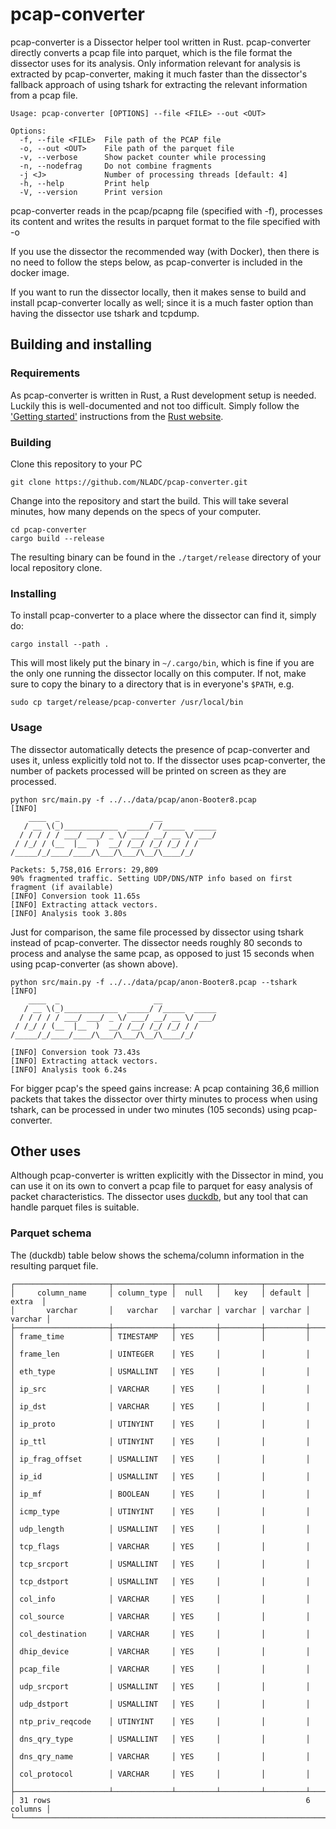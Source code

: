 # pcap-converter

pcap-converter is a Dissector helper tool written in Rust. pcap-converter directly converts a pcap file into parquet, which is the file format the dissector uses for its analysis. Only information relevant for analysis is extracted by pcap-converter, making it much faster than the dissector's fallback approach of using tshark for extracting the relevant information from a pcap file.
```
Usage: pcap-converter [OPTIONS] --file <FILE> --out <OUT>

Options:
  -f, --file <FILE>  File path of the PCAP file
  -o, --out <OUT>    File path of the parquet file
  -v, --verbose      Show packet counter while processing
  -n, --nodefrag     Do not combine fragments
  -j <J>             Number of processing threads [default: 4]
  -h, --help         Print help
  -V, --version      Print version

```
pcap-converter reads in the pcap/pcapng file (specified with -f), processes its content and writes the results in parquet format to the file specified with -o

If you use the dissector the recommended way (with Docker), then there is no need to follow the steps below, as pcap-converter is included in the docker image.

If you want to run the dissector locally, then it makes sense to build and install pcap-converter locally as well; since it is a much faster option than having the dissector use tshark and tcpdump. 

## Building and installing

### Requirements
As pcap-converter is written in Rust, a Rust development setup is needed. Luckily this is well-documented and not too difficult.
Simply follow the ['Getting started'](https://www.rust-lang.org/learn/get-started) instructions from the [Rust website](https://www.rust-lang.org/).

### Building
Clone this repository to your PC
```
git clone https://github.com/NLADC/pcap-converter.git
```

Change into the repository and start the build. This will take several minutes, how many depends on the specs of your computer.
```
cd pcap-converter
cargo build --release
```

The resulting binary can be found in the `./target/release` directory of your local repository clone.

### Installing

To install pcap-converter to a place where the dissector can find it, simply do:
```
cargo install --path .
```
This will most likely put the binary in `~/.cargo/bin`, which is fine if you are the only one running the dissector locally on this computer. If not, make sure to copy the binary to a directory that is in everyone's `$PATH`, e.g.
```
sudo cp target/release/pcap-converter /usr/local/bin
``` 

### Usage
The dissector automatically detects the presence of pcap-converter and uses it, unless explicitly told not to. If the dissector uses pcap-converter, the number of packets processed will be printed on screen as they are processed. 

````
python src/main.py -f ../../data/pcap/anon-Booter8.pcap 
[INFO] 
    ____  _                     __            
   / __ \(_)____________  _____/ /_____  _____
  / / / / / ___/ ___/ _ \/ ___/ __/ __ \/ ___/
 / /_/ / (__  |__  )  __/ /__/ /_/ /_/ / /    
/_____/_/____/____/\___/\___/\__/\____/_/     

Packets: 5,758,016 Errors: 29,809
90% fragmented traffic. Setting UDP/DNS/NTP info based on first fragment (if available)
[INFO] Conversion took 11.65s
[INFO] Extracting attack vectors.
[INFO] Analysis took 3.80s

````

Just for comparison, the same file processed by dissector using tshark instead of pcap-converter. The dissector needs roughly 80 seconds to process and analyse the same pcap, as opposed to just 15 seconds when using pcap-converter (as shown above). 
```
python src/main.py -f ../../data/pcap/anon-Booter8.pcap --tshark
[INFO] 
    ____  _                     __            
   / __ \(_)____________  _____/ /_____  _____
  / / / / / ___/ ___/ _ \/ ___/ __/ __ \/ ___/
 / /_/ / (__  |__  )  __/ /__/ /_/ /_/ / /    
/_____/_/____/____/\___/\___/\__/\____/_/     

[INFO] Conversion took 73.43s
[INFO] Extracting attack vectors.
[INFO] Analysis took 6.24s
```

For bigger pcap's the speed gains increase: A pcap containing 36,6 million packets that takes the dissector over thirty minutes to process when using tshark, can be processed in under two minutes (105 seconds) using pcap-converter. 

## Other uses
Although pcap-converter is written explicitly with the Dissector in mind, you can use it on its own to convert a pcap file to parquet for easy analysis of packet characteristics. The dissector uses [duckdb](https://duckdb.org/), but any tool that can handle parquet files is suitable.  

### Parquet schema 

The (duckdb) table below shows the schema/column information in the resulting parquet file.
```
┌─────────────────────┬─────────────┬─────────┬─────────┬─────────┬─────────┐
│     column_name     │ column_type │  null   │   key   │ default │  extra  │
│       varchar       │   varchar   │ varchar │ varchar │ varchar │ varchar │
├─────────────────────┼─────────────┼─────────┼─────────┼─────────┼─────────┤
│ frame_time          │ TIMESTAMP   │ YES     │         │         │         │
│ frame_len           │ UINTEGER    │ YES     │         │         │         │
│ eth_type            │ USMALLINT   │ YES     │         │         │         │
│ ip_src              │ VARCHAR     │ YES     │         │         │         │
│ ip_dst              │ VARCHAR     │ YES     │         │         │         │
│ ip_proto            │ UTINYINT    │ YES     │         │         │         │
│ ip_ttl              │ UTINYINT    │ YES     │         │         │         │
│ ip_frag_offset      │ USMALLINT   │ YES     │         │         │         │
│ ip_id               │ USMALLINT   │ YES     │         │         │         │
│ ip_mf               │ BOOLEAN     │ YES     │         │         │         │
│ icmp_type           │ UTINYINT    │ YES     │         │         │         │
│ udp_length          │ USMALLINT   │ YES     │         │         │         │
│ tcp_flags           │ VARCHAR     │ YES     │         │         │         │
│ tcp_srcport         │ USMALLINT   │ YES     │         │         │         │
│ tcp_dstport         │ USMALLINT   │ YES     │         │         │         │
│ col_info            │ VARCHAR     │ YES     │         │         │         │
│ col_source          │ VARCHAR     │ YES     │         │         │         │
│ col_destination     │ VARCHAR     │ YES     │         │         │         │
│ dhip_device         │ VARCHAR     │ YES     │         │         │         │
│ pcap_file           │ VARCHAR     │ YES     │         │         │         │
│ udp_srcport         │ USMALLINT   │ YES     │         │         │         │
│ udp_dstport         │ USMALLINT   │ YES     │         │         │         │
│ ntp_priv_reqcode    │ UTINYINT    │ YES     │         │         │         │
│ dns_qry_type        │ USMALLINT   │ YES     │         │         │         │
│ dns_qry_name        │ VARCHAR     │ YES     │         │         │         │
│ col_protocol        │ VARCHAR     │ YES     │         │         │         │
├─────────────────────┴─────────────┴─────────┴─────────┴─────────┴─────────┤
│ 31 rows                                                         6 columns │
└───────────────────────────────────────────────────────────────────────────┘

```